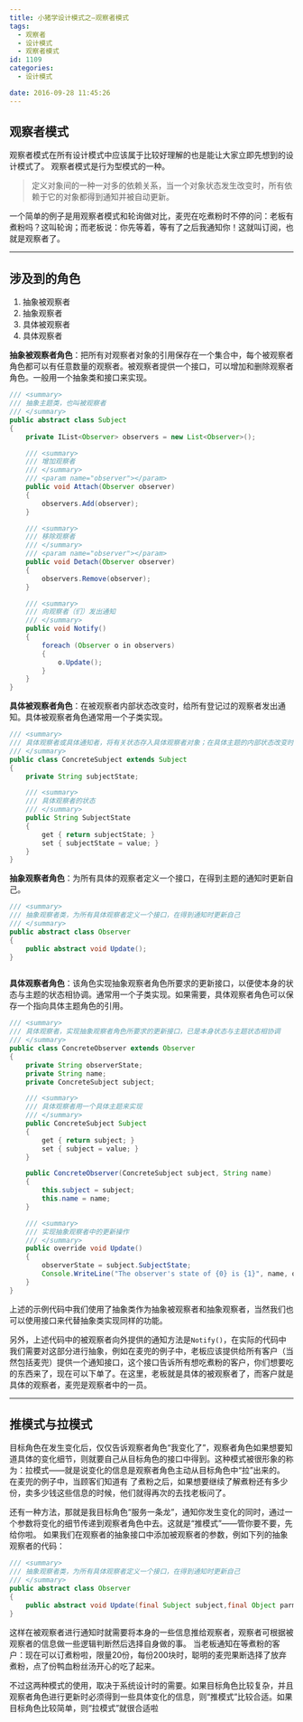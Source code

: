 ```yaml
---
title: 小猪学设计模式之—观察者模式
tags:
  - 观察者
  - 设计模式
  - 观察者模式
id: 1109
categories:
  - 设计模式

date: 2016-09-28 11:45:26
---
```


## 观察者模式

观察者模式在所有设计模式中应该属于比较好理解的也是能让大家立即先想到的设计模式了。
观察者模式是行为型模式的一种。

> 定义对象间的一种一对多的依赖关系，当一个对象状态发生改变时，所有依赖于它的对象都得到通知并被自动更新。

一个简单的例子是用观察者模式和轮询做对比，麦兜在吃煮粉时不停的问：老板有煮粉吗？这叫轮询；而老板说：你先等着，等有了之后我通知你！这就叫订阅，也就是观察者了。

* * *

## 涉及到的角色

1.  抽象被观察者
2.  抽象观察者
3.  具体被观察者
4.  具体观察者

**抽象被观察者角色**：把所有对观察者对象的引用保存在一个集合中，每个被观察者角色都可以有任意数量的观察者。被观察者提供一个接口，可以增加和删除观察者角色。一般用一个抽象类和接口来实现。
``` java
/// <summary>
/// 抽象主题类，也叫被观察者
/// </summary>
public abstract class Subject
{
    private IList<Observer> observers = new List<Observer>();

    /// <summary>
    /// 增加观察者
    /// </summary>
    /// <param name="observer"></param>
    public void Attach(Observer observer)
    {
        observers.Add(observer);
    }

    /// <summary>
    /// 移除观察者
    /// </summary>
    /// <param name="observer"></param>
    public void Detach(Observer observer)
    {
        observers.Remove(observer);
    }

    /// <summary>
    /// 向观察者（们）发出通知
    /// </summary>
    public void Notify()
    {
        foreach (Observer o in observers)
        {
            o.Update();
        }
    }
}


```

**具体被观察者角色**：在被观察者内部状态改变时，给所有登记过的观察者发出通知。具体被观察者角色通常用一个子类实现。

```  java
/// <summary>
/// 具体观察者或具体通知者，将有关状态存入具体观察者对象；在具体主题的内部状态改变时，给所有登记过的观察者发出通知。具体主题角色通常用一个具体子类实现。
/// </summary>
public class ConcreteSubject extends Subject
{
    private String subjectState;

    /// <summary>
    /// 具体观察者的状态
    /// </summary>
    public String SubjectState
    {
        get { return subjectState; }
        set { subjectState = value; }
    }
}


```

**抽象观察者角色**：为所有具体的观察者定义一个接口，在得到主题的通知时更新自己。

```  java
/// <summary>
/// 抽象观察者类，为所有具体观察者定义一个接口，在得到通知时更新自己
/// </summary>
public abstract class Observer
{
    public abstract void Update();
}



```

**具体观察者角色**：该角色实现抽象观察者角色所要求的更新接口，以便使本身的状态与主题的状态相协调。通常用一个子类实现。如果需要，具体观察者角色可以保存一个指向具体主题角色的引用。

```  java
/// <summary>
/// 具体观察者，实现抽象观察者角色所要求的更新接口，已是本身状态与主题状态相协调
/// </summary>
public class ConcreteObserver extends Observer
{
    private String observerState;
    private String name;
    private ConcreteSubject subject;

    /// <summary>
    /// 具体观察者用一个具体主题来实现
    /// </summary>
    public ConcreteSubject Subject
    {
        get { return subject; }
        set { subject = value; }
    }

    public ConcreteObserver(ConcreteSubject subject, String name)
    {
        this.subject = subject;
        this.name = name;
    }

    /// <summary>
    /// 实现抽象观察者中的更新操作
    /// </summary>
    public override void Update()
    {
        observerState = subject.SubjectState;
        Console.WriteLine("The observer's state of {0} is {1}", name, observerState);
    }
}


``` 
上述的示例代码中我们使用了抽象类作为抽象被观察者和抽象观察者，当然我们也可以使用接口来代替抽象类实现同样的功能。

另外，上述代码中的被观察者向外提供的通知方法是`Notify()`，在实际的代码中我们需要对这部分进行抽象，例如在麦兜的例子中，老板应该提供给所有客户（当然包括麦兜）提供一个通知接口，这个接口告诉所有想吃煮粉的客户，你们想要吃的东西来了，现在可以下单了。在这里，老板就是具体的被观察者了，而客户就是具体的观察者，麦兜是观察者中的一员。

* * *

## 推模式与拉模式

目标角色在发生变化后，仅仅告诉观察者角色“我变化了”，观察者角色如果想要知道具体的变化细节，则就要自己从目标角色的接口中得到。这种模式被很形象的称为：拉模式——就是说变化的信息是观察者角色主动从目标角色中“拉”出来的。
在麦兜的例子中，当顾客们知道有 了煮粉之后，如果想要继续了解煮粉还有多少份，卖多少钱这些信息的时候，他们就得再次的去找老板问了。

还有一种方法，那就是我目标角色“服务一条龙”，通知你发生变化的同时，通过一个参数将变化的细节传递到观察者角色中去。这就是“推模式”——管你要不要，先给你啦。
如果我们在观察者的抽象接口中添加被观察者的参数，例如下列的抽象观察者的代码：

```  java
/// <summary>
/// 抽象观察者类，为所有具体观察者定义一个接口，在得到通知时更新自己
/// </summary>
public abstract class Observer
{
    public abstract void Update(final Subject subject,final Object parms);
}
```
这样在被观察者进行通知时就需要将本身的一些信息推给观察者，观察者可根据被观察者的信息做一些逻辑判断然后选择自身做的事。
当老板通知在等煮粉的客户：现在可以订煮粉啦，限量20份，每份200块时，聪明的麦兜果断选择了放弃煮粉，点了份鸭血粉丝汤开心的吃了起来。

不过这两种模式的使用，取决于系统设计时的需要。如果目标角色比较复杂，并且观察者角色进行更新时必须得到一些具体变化的信息，则“推模式”比较合适。如果目标角色比较简单，则“拉模式”就很合适啦